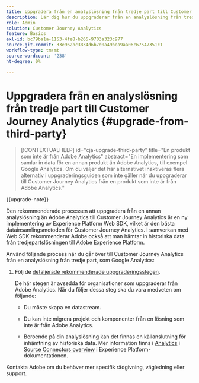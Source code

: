```yaml
---
title: Uppgradera från en analyslösning från tredje part till Customer Journey Analytics
description: Lär dig hur du uppgraderar från en analyslösning från tredje part till Customer Journey Analytics
role: Admin
solution: Customer Journey Analytics
feature: Basics
exl-id: bc79ba1a-1153-4fe8-b265-9703a323c977
source-git-commit: 33e962bc3834d6b7d0a49bea9aa06c67547351c1
workflow-type: tm+mt
source-wordcount: '238'
ht-degree: 0%

---
```


# Uppgradera från en analyslösning från tredje part till Customer Journey Analytics {#upgrade-from-third-party}

<!-- markdownlint-disable MD034 -->

>[!CONTEXTUALHELP]
>id="cja-upgrade-third-party"
>title="En produkt som inte är från Adobe Analytics"
>abstract="En implementering som samlar in data för en annan produkt än Adobe Analytics, till exempel Google Analytics. Om du väljer det här alternativet inaktiveras flera alternativ i uppgraderingsguiden som inte gäller när du uppgraderar till Customer Journey Analytics från en produkt som inte är från Adobe Analytics."

<!-- markdownlint-enable MD034 -->

{{upgrade-note}}

Den rekommenderade processen att uppgradera från en annan analyslösning än Adobe Analytics till Customer Journey Analytics är en ny implementering av Experience Platform Web SDK, vilket är den bästa datainsamlingsmetoden för Customer Journey Analytics. I samverkan med Web SDK rekommenderar Adobe också att man hämtar in historiska data från tredjepartslösningen till Adobe Experience Platform.

<!-- After you have enough historical data using the Experience Platform Web SDK and you have fully transitioned to Customer Journey Analytics, the Analytics source connector can be turned off and the Web SDK can be used exclusively. -->

Använd följande process när du går över till Customer Journey Analytics från en analyslösning från tredje part, som Google Analytics:

1. Följ de [detaljerade rekommenderade uppgraderingsstegen](/help/getting-started/cja-upgrade/cja-upgrade-recommendations.md#detailed-recommended-upgrade-steps).

   De här stegen är avsedda för organisationer som uppgraderar från Adobe Analytics. När du följer dessa steg ska du vara medveten om följande:

   * Du måste skapa en datastream.

   * Du kan inte migrera projekt och komponenter från en lösning som inte är från Adobe Analytics.

   * Beroende på din analyslösning kan det finnas en källanslutning för inhämtning av historiska data. Mer information finns i [Analytics](https://experienceleague.adobe.com/en/docs/experience-platform/sources/home#analytics) i [Source Connectors overview](https://experienceleague.adobe.com/en/docs/experience-platform/sources/home) i Experience Platform-dokumentationen.


Kontakta Adobe om du behöver mer specifik rådgivning, vägledning eller support.

